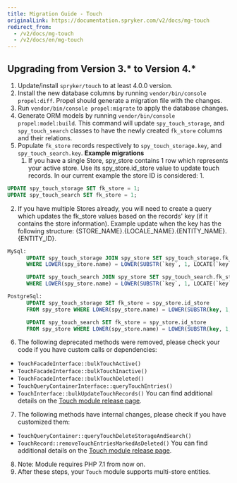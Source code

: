 ```yaml
---
title: Migration Guide - Touch
originalLink: https://documentation.spryker.com/v2/docs/mg-touch
redirect_from:
  - /v2/docs/mg-touch
  - /v2/docs/en/mg-touch
---
```


## Upgrading from Version 3.* to Version 4.*

1. Update/install `spryker/touch` to at least 4.0.0 version.
2. Install the new database columns by running `vendor/bin/console propel:diff`. Propel should generate a migration file with the changes.
3. Run `vendor/bin/console propel:migrate` to apply the database changes.
4. Generate ORM models by running `vendor/bin/console propel:model:build`.
This command will update `spy_touch_storage`, and `spy_touch_search` classes to have the newly created `fk_store` columns and their relations.
5. Populate `fk_store` records respectively to `spy_touch_storage.key`, and `spy_touch_search.key`.
**Example migrations**
    1. If you have a single Store, spy_store contains 1 row which represents your active store. Use its spy_store.id_store value to update touch records.
In our current example the store ID is considered: 1.
```sql
UPDATE spy_touch_storage SET fk_store = 1;
UPDATE spy_touch_search SET fk_store = 1;
```
2. If you have multiple Stores already, you will need to create a query which updates the fk_store values based on the records' key (if it contains the store information).
Example update when the key has the following structure: {STORE_NAME}.{LOCALE_NAME}.{ENTITY_NAME}.{ENTITY_ID}.
```sql
MySql:
      UPDATE spy_touch_storage JOIN spy_store SET spy_touch_storage.fk_store = spy_store.id_store
      WHERE LOWER(spy_store.name) = LOWER(SUBSTR(`key`, 1, LOCATE(`key`, '.') - 1));

      UPDATE spy_touch_search JOIN spy_store SET spy_touch_search.fk_store = spy_store.id_store
      WHERE LOWER(spy_store.name) = LOWER(SUBSTR(`key`, 1, LOCATE(`key`, '.') - 1));

PostgreSql:
      UPDATE spy_touch_storage SET fk_store = spy_store.id_store
      FROM spy_store WHERE LOWER(spy_store.name) = LOWER(SUBSTR(key, 1, STRPOS(key, '.') - 1));

      UPDATE spy_touch_search SET fk_store = spy_store.id_store
      FROM spy_store WHERE LOWER(spy_store.name) = LOWER(SUBSTR(key, 1, STRPOS(key, '.') - 1));
```

6. The following deprecated methods were removed, please check your code if you have custom calls or dependencies:
* `TouchFacadeInterface::bulkTouchActive()`
* `TouchFacadeInterface::bulkTouchInactive()`
* `TouchFacadeInterface::bulkTouchDeleted()`
* `TouchQueryContainerInterface::queryTouchEntries()`
* `TouchInterface::bulkUpdateTouchRecords()`
You can find additional details on the [Touch module release page](https://github.com/spryker/touch/releases).

7. The following methods have internal changes, please check if you have customized them:
* `TouchQueryContainer::queryTouchDeleteStorageAndSearch()`
* `TouchRecord::removeTouchEntriesMarkedAsDeleted()`
You can find additional details on the [Touch module release page](https://github.com/spryker/touch/releases).            
8. Note: Module requires PHP 7.1 from now on.
9. After these steps, your `Touch` module supports multi-store entities.

<!--**See also:**
[Learn more about Touch](https://documentation.spryker.com/module_guide/spryker/touch.htm)-->

<!-- Last review date: Jan 31, 2018 by Karoly Gerner -->
